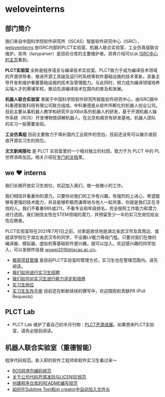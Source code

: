 # weloveinterns

## 部门简介

我们来自中国科学院软件研究所（ISCAS）智能软件研究中心（ISRC），[weloveinterns](https://github.com/lazyparser/weloveinterns/) 由ISRC内部的PLCT实验室、机器人联合实验室、工业仿真组联合维护。吴伟（lazyparser）是目前仓库的主要维护者。具体介绍可以从 [ISRC中心的主页](https://isrc.iscas.ac.cn)看到。

**PLCT实验室** 全称是程序语言与编译技术实验室。PLCT致力于成为编译技术领域的开源领导者，推进开源工具链及运行时系统等软件基础设施的技术革新，具备主导开发和维护重要基础设施的技术及管理能力。与此同时，努力成为编译领域培养尖端人才的黄埔军校，推动先进编译技术在国内的普及和发展。

**机器人联合实验室** 隶属于中国科学院软件研究所智能软件研究中心，由ISRC跟中科重德智能科技有限公司联合组成。中科重德是从软件所孵化的机器人创业公司。目前主要从事机器人教学和研究平台XBot系列机器人的研发，基于开源机器人操作系统（ROS）开发博物馆讲解机器人。在北京和南京有研发基地。机器人团队的实习一般需要坐班。

**工业仿真组** 目前主要致力于填补国内工业软件的空白。目前还没有可以展示或招收开源实习生的岗位。

**文文新闻报社** 是 PLCT 实验室里的一个相对独立的社团，致力于为 PLCT 中的 PL 世界添砖加瓦。相关介绍在[专门的文档](bunbun.md)里。

## we ❤️ interns

我们长期开放实习生岗位，欢迎加入我们，做一些微小的工作。

我们相信并看重你的潜力。只要你对我们的工作有兴趣，有强烈的上进心，希望能够有更强的技术能力，并且能够积极而谦卑地与他人一起共事，你就是我们正在寻找的人。我们不看重985或211，不看专业和年级排名，完全按照工作能力和潜力进行选拔。我们相信女性在STEM领域的潜力，并预留至少一半的实习生岗位给女性应聘者。

PLCT实验室将在2021年7月1日之前，对家庭居住地是湖北省武汉市及其周边、或就读学校位于湖北省武汉市的同学，不设置LV能力等级门槛。只要对我们在做的编译器、模拟器、虚拟机等基础软件感兴趣，就可以加入。欢迎感兴趣的同学加入，可以发邮件给我 [wuwei2016@iscas.ac.cn](mailto:wuwei2016@iscas.ac.cn)。

- [极简项目管理](https://github.com/lazyparser/minimalist-team-leader) 是目前PLCT实验室的管理方式，实习生也在管理范围内。请先阅读。
- [我们如何进行实习生招聘](how-do-we-interview-interns.md)
- [我们如何对实习生进行能力评定和培养](how-do-we-rank-interns.md)
- [实习生岗位](open-internships.md)
- [实习生生存手册](https://github.com/lazyparser/survivial-manual-for-interns) 目前还在断断续续的撰写中，欢迎围观和贡献PR (Pull Requests)

## PLCT Lab

- PLCT Lab 维护了着自己的半月刊物：[PLCT开源进展](https://github.com/isrc-cas/PLCT-Weekly)。如果想来PLCT实验室，请务必提前阅读。

## 机器人联合实验室（重德智能）

程序代码规范。新入职的软件工程师和软件实习生看过来～

- [ROS程序包编码规范](droid_intelligence/ROS-package-coding-specification.md)
- [关于公司代码开源准则与LICENSE规范](droid_intelligence/company-code-open-source-guidelines.md)
- [创建程序仓库的README编写规范](droid_intelligence/how-to-write-a-README-for-project.md)
- [如何在Sublime Text和qt creator中自动加入文件头](droid_intelligence/how-to-write-a-README-for-project.md)

